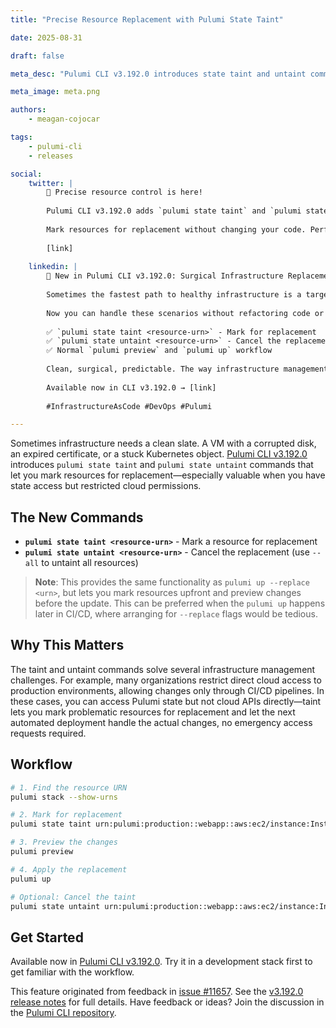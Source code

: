 ```yaml
---
title: "Precise Resource Replacement with Pulumi State Taint"

date: 2025-08-31

draft: false

meta_desc: "Pulumi CLI v3.192.0 introduces state taint and untaint commands for precise control over resource replacements without code changes."

meta_image: meta.png

authors:
    - meagan-cojocar

tags:
    - pulumi-cli
    - releases

social:
    twitter: |
        🎯 Precise resource control is here!
        
        Pulumi CLI v3.192.0 adds `pulumi state taint` and `pulumi state untaint` commands.
        
        Mark resources for replacement without changing your code. Perfect for corrupted VMs, expired certs, or stuck Kubernetes objects.
        
        [link]
    
    linkedin: |
        🚀 New in Pulumi CLI v3.192.0: Surgical Infrastructure Replacement
        
        Sometimes the fastest path to healthy infrastructure is a targeted replacement. A VM with a corrupted disk, a certificate that needs regeneration, or a Kubernetes object stuck in a bad state.
        
        Now you can handle these scenarios without refactoring code or editing state files:
        
        ✅ `pulumi state taint <resource-urn>` - Mark for replacement
        ✅ `pulumi state untaint <resource-urn>` - Cancel the replacement  
        ✅ Normal `pulumi preview` and `pulumi up` workflow
        
        Clean, surgical, predictable. The way infrastructure management should be.
        
        Available now in CLI v3.192.0 → [link]
        
        #InfrastructureAsCode #DevOps #Pulumi

---
```


Sometimes infrastructure needs a clean slate. A VM with a corrupted disk, an expired certificate, or a stuck Kubernetes object. [Pulumi CLI v3.192.0](https://github.com/pulumi/pulumi/releases/tag/v3.192.0) introduces `pulumi state taint` and `pulumi state untaint` commands that let you mark resources for replacement—especially valuable when you have state access but restricted cloud permissions.

<!--more-->

## The New Commands

- **`pulumi state taint <resource-urn>`** - Mark a resource for replacement
- **`pulumi state untaint <resource-urn>`** - Cancel the replacement (use `--all` to untaint all resources)

> **Note**: This provides the same functionality as `pulumi up --replace <urn>`, but lets you mark resources upfront and preview changes before the update. This can be preferred when the `pulumi up` happens later in CI/CD, where arranging for `--replace` flags would be tedious.

## Why This Matters

The taint and untaint commands solve several infrastructure management challenges. For example, many organizations restrict direct cloud access to production environments, allowing changes only through CI/CD pipelines. In these cases, you can access Pulumi state but not cloud APIs directly—taint lets you mark problematic resources for replacement and let the next automated deployment handle the actual changes, no emergency access requests required.

## Workflow

```bash
# 1. Find the resource URN
pulumi stack --show-urns

# 2. Mark for replacement
pulumi state taint urn:pulumi:production::webapp::aws:ec2/instance:Instance::web-server

# 3. Preview the changes
pulumi preview

# 4. Apply the replacement
pulumi up

# Optional: Cancel the taint
pulumi state untaint urn:pulumi:production::webapp::aws:ec2/instance:Instance::web-server
```

## Get Started

Available now in [Pulumi CLI v3.192.0](https://github.com/pulumi/pulumi/releases/tag/v3.192.0). Try it in a development stack first to get familiar with the workflow.

This feature originated from feedback in [issue #11657](https://github.com/pulumi/pulumi/issues/11657). See the [v3.192.0 release notes](https://github.com/pulumi/pulumi/releases/tag/v3.192.0) for full details. Have feedback or ideas? Join the discussion in the [Pulumi CLI repository](https://github.com/pulumi/pulumi).
